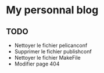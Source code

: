 

# My personnal blog

## TODO
* Nettoyer le fichier pelicanconf
* Supprimer le fichier publishconf
* Nettoyer le fichier MakeFile
* Modifier page 404